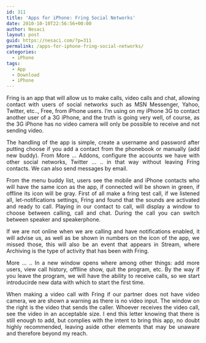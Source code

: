 ```yaml
---
id: 311
title: 'Apps for iPhone: Fring Social Networks'
date: 2010-10-10T22:56:56+00:00
author: Nesaci
layout: post
guid: https://nesaci.com/?p=311
permalink: /apps-for-iphone-fring-social-networks/
categories:
  - iPhone
tags:
  - App
  - Download
  - iPhone
---
```

<p style="text-align: justify;">
  Fring is an app that will allow us to make calls, video calls and chat, allowing contact with users of social networks such as MSN Messenger, Yahoo, Twitter, etc.., Free, from iPhone users. I&#8217;m using on my iPhone 3G to contact another user of a 3G iPhone, and the truth is going very well, of course, as the 3G iPhone has no video camera will only be possible to receive and not sending video.
</p>

<p style="text-align: justify;">
  The handling of the app is simple, create a username and password after putting choose if you add a contact from the phonebook or manually (add new buddy). From More &#8230; Addons, configure the accounts we have with other social networks, Twitter &#8230; .. in that way without leaving Fring contacts. We can also send messages by email.
</p>

<p style="text-align: justify;">
  From the menu buddy list, users see the mobile and iPhone contacts who will have the same icon as the app, if connected will be shown in green, if offline its icon will be gray. First of all make a fring test call, if we listened all, let-notifications settings, Fring and found that the sounds are activated and ready to call. Playing in our contact to call, will display a window to choose between calling, call and chat. During the call you can switch between speaker and speakerphone.
</p>

<p style="text-align: justify;">
  If we are not online when we are calling and have notifications enabled, it will advise us, as well as be shown in numbers on the icon of the app, we missed those, this will also be an event that appears in Stream, where Archiving is the type of activity that has been with Fring.
</p>

<p style="text-align: justify;">
  More &#8230; .. In a new window opens where among other things: add more users, view call history, offlline show, quit the program, etc. By the way if you leave the program, we will have the ability to receive calls, so we start introducirde new data with which to start the first time.
</p>

<p style="text-align: justify;">
  When making a video call with Fring if our partner does not have video camera, we are shown a warning as there is no video input. The window on the right is the video that sends the caller. Whoever receives the video call, see the video in an acceptable size. I end this letter knowing that there is still enough to add, but complies with the intent to bring this app, no doubt highly recommended, leaving aside other elements that may be unaware and therefore beyond my reach.
</p>
